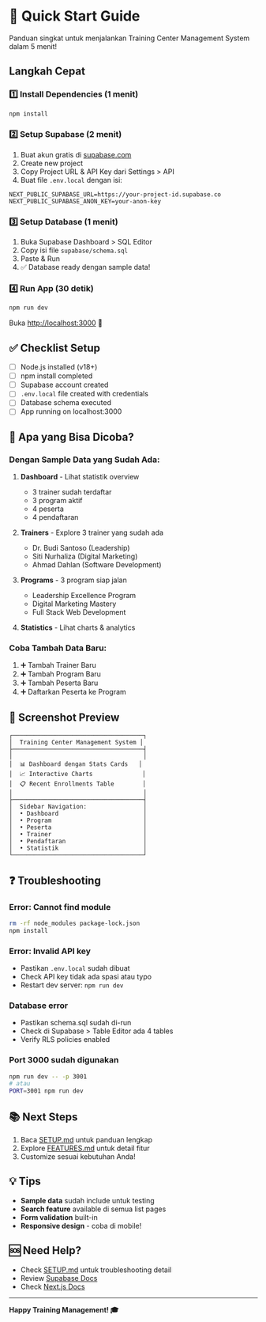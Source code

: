 # 🚀 Quick Start Guide

Panduan singkat untuk menjalankan Training Center Management System dalam 5 menit!

## Langkah Cepat

### 1️⃣ Install Dependencies (1 menit)
```bash
npm install
```

### 2️⃣ Setup Supabase (2 menit)

1. Buat akun gratis di [supabase.com](https://supabase.com)
2. Create new project
3. Copy Project URL & API Key dari Settings > API
4. Buat file `.env.local` dengan isi:
```env
NEXT_PUBLIC_SUPABASE_URL=https://your-project-id.supabase.co
NEXT_PUBLIC_SUPABASE_ANON_KEY=your-anon-key
```

### 3️⃣ Setup Database (1 menit)

1. Buka Supabase Dashboard > SQL Editor
2. Copy isi file `supabase/schema.sql`
3. Paste & Run
4. ✅ Database ready dengan sample data!

### 4️⃣ Run App (30 detik)
```bash
npm run dev
```

Buka [http://localhost:3000](http://localhost:3000) 🎉

## ✅ Checklist Setup

- [ ] Node.js installed (v18+)
- [ ] npm install completed
- [ ] Supabase account created
- [ ] `.env.local` file created with credentials
- [ ] Database schema executed
- [ ] App running on localhost:3000

## 🎯 Apa yang Bisa Dicoba?

### Dengan Sample Data yang Sudah Ada:

1. **Dashboard** - Lihat statistik overview
   - 3 trainer sudah terdaftar
   - 3 program aktif
   - 4 peserta
   - 4 pendaftaran

2. **Trainers** - Explore 3 trainer yang sudah ada
   - Dr. Budi Santoso (Leadership)
   - Siti Nurhaliza (Digital Marketing)
   - Ahmad Dahlan (Software Development)

3. **Programs** - 3 program siap jalan
   - Leadership Excellence Program
   - Digital Marketing Mastery
   - Full Stack Web Development

4. **Statistics** - Lihat charts & analytics

### Coba Tambah Data Baru:

1. ➕ Tambah Trainer Baru
2. ➕ Tambah Program Baru
3. ➕ Tambah Peserta Baru
4. ➕ Daftarkan Peserta ke Program

## 🎨 Screenshot Preview

```
┌─────────────────────────────────────┐
│  Training Center Management System │
├─────────────────────────────────────┤
│                                     │
│  📊 Dashboard dengan Stats Cards   │
│  📈 Interactive Charts              │
│  📋 Recent Enrollments Table        │
│                                     │
├─────────────────────────────────────┤
│  Sidebar Navigation:                │
│  • Dashboard                        │
│  • Program                          │
│  • Peserta                          │
│  • Trainer                          │
│  • Pendaftaran                      │
│  • Statistik                        │
└─────────────────────────────────────┘
```

## ❓ Troubleshooting

### Error: Cannot find module
```bash
rm -rf node_modules package-lock.json
npm install
```

### Error: Invalid API key
- Pastikan `.env.local` sudah dibuat
- Check API key tidak ada spasi atau typo
- Restart dev server: `npm run dev`

### Database error
- Pastikan schema.sql sudah di-run
- Check di Supabase > Table Editor ada 4 tables
- Verify RLS policies enabled

### Port 3000 sudah digunakan
```bash
npm run dev -- -p 3001
# atau
PORT=3001 npm run dev
```

## 📚 Next Steps

1. Baca [SETUP.md](./SETUP.md) untuk panduan lengkap
2. Explore [FEATURES.md](./FEATURES.md) untuk detail fitur
3. Customize sesuai kebutuhan Anda!

## 💡 Tips

- **Sample data** sudah include untuk testing
- **Search feature** available di semua list pages
- **Form validation** built-in
- **Responsive design** - coba di mobile!

## 🆘 Need Help?

- Check [SETUP.md](./SETUP.md) untuk troubleshooting detail
- Review [Supabase Docs](https://supabase.com/docs)
- Check [Next.js Docs](https://nextjs.org/docs)

---

**Happy Training Management! 🎓**

